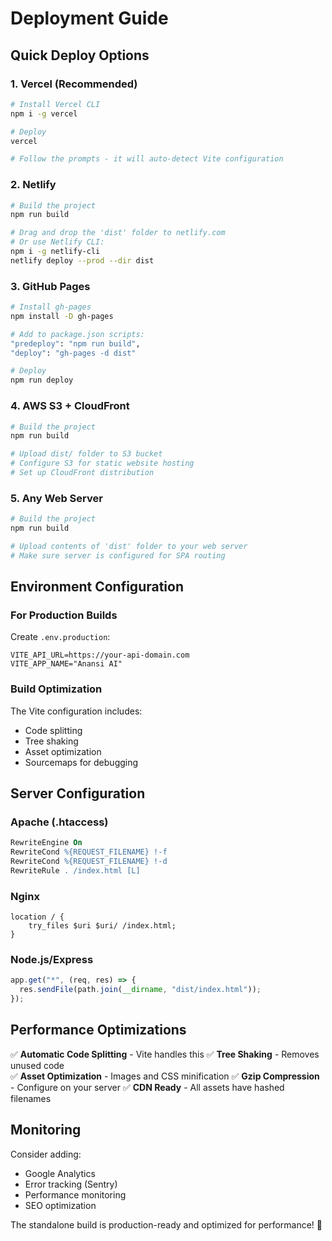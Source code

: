 # Deployment Guide

## Quick Deploy Options

### 1. Vercel (Recommended)

```bash
# Install Vercel CLI
npm i -g vercel

# Deploy
vercel

# Follow the prompts - it will auto-detect Vite configuration
```

### 2. Netlify

```bash
# Build the project
npm run build

# Drag and drop the 'dist' folder to netlify.com
# Or use Netlify CLI:
npm i -g netlify-cli
netlify deploy --prod --dir dist
```

### 3. GitHub Pages

```bash
# Install gh-pages
npm install -D gh-pages

# Add to package.json scripts:
"predeploy": "npm run build",
"deploy": "gh-pages -d dist"

# Deploy
npm run deploy
```

### 4. AWS S3 + CloudFront

```bash
# Build the project
npm run build

# Upload dist/ folder to S3 bucket
# Configure S3 for static website hosting
# Set up CloudFront distribution
```

### 5. Any Web Server

```bash
# Build the project
npm run build

# Upload contents of 'dist' folder to your web server
# Make sure server is configured for SPA routing
```

## Environment Configuration

### For Production Builds

Create `.env.production`:

```
VITE_API_URL=https://your-api-domain.com
VITE_APP_NAME="Anansi AI"
```

### Build Optimization

The Vite configuration includes:

- Code splitting
- Tree shaking
- Asset optimization
- Sourcemaps for debugging

## Server Configuration

### Apache (.htaccess)

```apache
RewriteEngine On
RewriteCond %{REQUEST_FILENAME} !-f
RewriteCond %{REQUEST_FILENAME} !-d
RewriteRule . /index.html [L]
```

### Nginx

```nginx
location / {
    try_files $uri $uri/ /index.html;
}
```

### Node.js/Express

```javascript
app.get("*", (req, res) => {
  res.sendFile(path.join(__dirname, "dist/index.html"));
});
```

## Performance Optimizations

✅ **Automatic Code Splitting** - Vite handles this
✅ **Tree Shaking** - Removes unused code  
✅ **Asset Optimization** - Images and CSS minification
✅ **Gzip Compression** - Configure on your server
✅ **CDN Ready** - All assets have hashed filenames

## Monitoring

Consider adding:

- Google Analytics
- Error tracking (Sentry)
- Performance monitoring
- SEO optimization

The standalone build is production-ready and optimized for performance! 🚀
